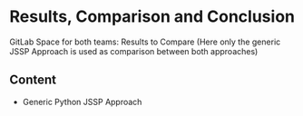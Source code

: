 # Results, Comparison and Conclusion

GitLab Space for both teams: Results to Compare (Here only the generic JSSP Approach is used as comparison between both approaches)

## Content

- Generic Python JSSP Approach
